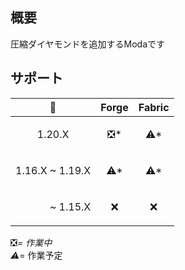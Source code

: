 ## 概要

圧縮ダイヤモンドを追加するModaです

## サポート

| 💎 | Forge | Fabric |
| ---- | -------- | ---- |
| <p align="center">1.20.X | <p align="center">❎* | <p align="center">⚠* |
| 1.16.X ~ 1.19.X | <p align="center">⚠* | <p align="center">⚠* |
| <p align="right">~ 1.15.X | <p align="center">❌ | <p align="center">❌ |

❎*= 作業中  
⚠*= 作業予定